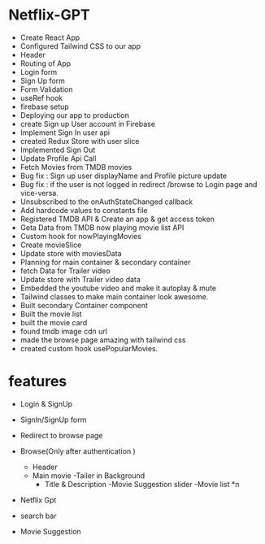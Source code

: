 # Netflix-GPT

- Create React App
- Configured Tailwind CSS to our app
- Header
- Routing of App
- Login form
- Sign Up form
- Form Validation
- useRef hook
- firebase setup
- Deploying our app to production
- create Sign up User account in Firebase
- Implement Sign In user api
- created Redux Store with user slice
- Implemented Sign Out
- Update Profile Api Call
- Fetch Movies from TMDB movies
- Bug fix : Sign up user displayName and Profile picture update
- Bug fix : if the user is not logged in redirect /browse to Login page and vice-versa.
- Unsubscribed to the onAuthStateChanged callback
- Add hardcode values to constants file
- Registered TMDB API & Create an app & get access token
- Geta Data from TMDB now playing movie list API
- Custom hook for nowPlayingMovies
- Create movieSlice
- Update store with moviesData
- Planning for main container & secondary container
- fetch Data for Trailer video
- Update store with Trailer video data
- Embedded the youtube video and make it autoplay & mute
- Tailwind classes to make main container look awesome.
- Built secondary Container component
- Built the movie list
- built the movie card
- found tmdb image cdn url
- made the browse page amazing with tailwind css
- created custom hook usePopularMovies.




# features
- Login & SignUp
 - SignIn/SignUp form
 - Redirect to browse page 
- Browse(Only after authentication )
   - Header
   - Main movie
     -Tailer in Background
     - Title & Description
     -Movie Suggestion slider
       -Movie list  *n 

- Netflix Gpt
 - search bar
 - Movie Suggestion
    
